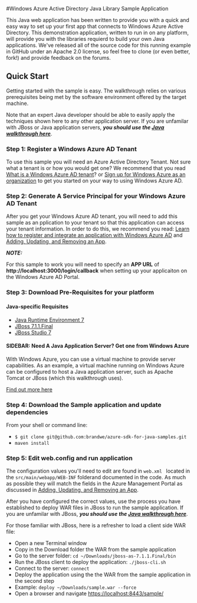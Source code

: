 #Windows Azure Active Directory Java Library Sample Application


This Java web application has been written to provide you with a quick and easy way to set up your first app that connects to Windows Azure Active Directory. This demonstration application, written to run in on any platform, will provide you with the libraries requierd to build your own Java applications. We've released all of the source code for this running example in GitHub under an Apache 2.0 license, so feel free to clone (or even better, fork!) and provide feedback on the forums.

## Quick Start

Getting started with the sample is easy. The walkthrough relies on various prerequisites being met by the software environment offered by the target machine.Note that an expert Java developer should be able to easily apply the techniques shown here to any other application server.  If you are unfamilar with JBoss or Java application servers, ***you should use the [Java walkthrough here](https://github.com/WindowsAzureAD/activedirectoryauthenticationlib-sample-for-java/wiki/Windows-Azure-Active-Directory-WebSSO-with-Java)***. 

### Step 1: Register a Windows Azure AD Tenant

To use this sample you will need an Azure Active Directory Tenant. Not sure what a tenant is or how you would get one? We recommend that you read [What is a Windows Azure AD tenant](http://technet.microsoft.com/library/jj573650.aspx)? or [Sign up for Windows Azure as an organization](http://www.windowsazure.com/en-us/manage/services/identity/organizational-account/) to get you started on your way to using Windows Azure AD.

### Step 2: Generate A Service Principal for your Windows Azure AD Tenant

After you get your Windows Azure AD tenant, you will need to add this sample as an pplication to your tenant so that this application can access your tenant information.  In order to do this, we recommend you read: [Learn how to register and integrate an application with Windows Azure AD](http://msdn.microsoft.com/en-us/library/windowsazure/dn151122.aspx) and [Adding, Updating, and Removing an App](http://msdn.microsoft.com/en-us/library/windowsazure/dn132599.aspx). 

***NOTE:***

For this sample to work you will need to specify an **APP URL** of **http://localhost:3000/login/callback** when setting up your applicaiton on the Windows Azure AD Portal.

### Step 3: Download Pre-Requisites for your platform


#### Java-specific Requisites
* [Java Runtime Environment 7](http://www.oracle.com/technetwork/java/javase/downloads/jdk7-downloads-1880260.html)* [JBoss 7.1.1.Final](http://www.jboss.org/jbossas/downloads/)* [JBoss Studio 7](https://devstudio.jboss.com/earlyaccess/)
#### SIDEBAR: Need A Java Application Server? Get one from Windows Azure

With Windows Azure, you can use a virtual machine to provide server capabilities. As an example, a virtual machine running on Windows Azure can be configured to host a Java application server, such as Apache Tomcat or JBoss (which this walkthrough uses). 

[Find out more here](http://www.windowsazure.com/en-us/develop/java/tutorials/tomcat-on-a-virtual-machine/)

### Step 4: Download the Sample application and update dependencies

From your shell or command line:

* `$ git clone git@github.com:brandwe/azure-sdk-for-java-samples.git`
* `maven install`

### Step 5: Edit web.config and run application


The configuration values you'll need to edit are found in ```web.xml ``` located in the `src/main/webapp/WEB-INF` folderand documented in the code. As much as possible they will match the fields in the Azure Management Portal as discussed in [Adding, Updating, and Removing an App](http://msdn.microsoft.com/en-us/library/windowsazure/dn132599.aspx).

After you have configured the correct values, use the process you have established to deploy WAR files in JBoss to run the sample application. If you are unfamilar with JBoss, ***you should use the [Java walkthrough here](https://github.com/WindowsAzureAD/activedirectoryauthenticationlib-sample-for-java/wiki/Windows-Azure-Active-Directory-WebSSO-with-Java)***.

For those familiar with JBoss, here is a refresher to load a client side WAR file:

* Open a new Terminal window
* Copy in the Download folder the WAR from the sample application
* Go to the server folder: `cd ~/Downloads/jboss-as-7.1.1.Final/bin`
* Run the JBoss client to deploy the application: `./jboss-cli.sh`
* Connect to the server: `connect`
* Deploy the application using the the WAR from the sample application in the second step
* Example: `deploy ~/Downloads/sample.war --force`
* Open a browser and navigate [https://localhost:8443/sample/](https://localhost:8443/sample/)